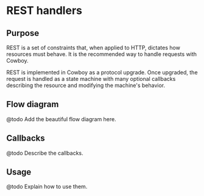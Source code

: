 REST handlers
=============

Purpose
-------

REST is a set of constraints that, when applied to HTTP, dictates how
resources must behave. It is the recommended way to handle requests
with Cowboy.

REST is implemented in Cowboy as a protocol upgrade. Once upgraded,
the request is handled as a state machine with many optional callbacks
describing the resource and modifying the machine's behavior.

Flow diagram
------------

@todo Add the beautiful flow diagram here.

Callbacks
---------

@todo Describe the callbacks.

Usage
-----

@todo Explain how to use them.
